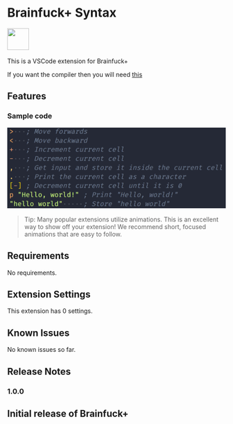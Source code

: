 # Brainfuck+ Syntax

<img src="" width="50" height="50" />

This is a VSCode extension for Brainfuck+

If you want the compiler then you will need [this](https://compiler.link/bfp)

## Features

### Sample code

<img alt="Sample code" src="https://raw.githubusercontent.com/tadaHrd/bfp-syntax/master/images/sample_code.png"></img>

> Tip: Many popular extensions utilize animations. This is an excellent way to show off your extension! We recommend short, focused animations that are easy to follow.

## Requirements

No requirements.

## Extension Settings

This extension has 0 settings.

<!--This extension contributes the following settings:

* `myExtension.enable`: Enable/disable this extension.
-->

## Known Issues

No known issues so far.

## Release Notes

### 1.0.0

Initial release of Brainfuck+
---

<!--
## Working with Markdown

You can author your README using Visual Studio Code. Here are some useful editor keyboard shortcuts:

* Split the editor (`Cmd+\` on macOS or `Ctrl+\` on Windows and Linux).
* Toggle preview (`Shift+Cmd+V` on macOS or `Shift+Ctrl+V` on Windows and Linux).
* Press `Ctrl+Space` (Windows, Linux, macOS) to see a list of Markdown snippets.

## For more information

* [Visual Studio Code's Markdown Support](http://code.visualstudio.com/docs/languages/markdown)
* [Markdown Syntax Reference](https://help.github.com/articles/markdown-basics/)

**Enjoy!**
-->
